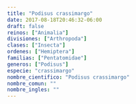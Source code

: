 ```yaml
---
title: "Podisus crassimargo"
date: 2017-08-18T20:46:32-06:00
draft: false
reinos: ["Animalia"]
divisiones: ["Arthropoda"]
clases: ["Insecta"]
ordenes: ["Hemiptera"]
familias: ["Pentatomidae"]
generos: ["Podisus"]
especie: "crassimargo"
nombre_cientifico: "Podisus crassimargo"
nombre_comun: ""
nombre_ingles: ""
---
```

